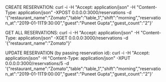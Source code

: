 
CREATE RESERVATION:
curl -i -H "Accept: application/json" -H "Content-Type: application/json" -XPOST 0.0.0.0:3000/reservations -d '{"restaurant_name":"Zomato","table":"table_1","shift":"morning","reservation_at":"2019-01-11T9:30:00","guest":"Puneet Gupta","guest_count":"2"}'

GET ALL RESERVATIONS:
curl -i -H "Accept: application/json" -H "Content-Type: application/json" -XGET 0.0.0.0:3000/reservations -d '{"restaurant_name":"Zomato"}'

UPDATE RESERVATION (by passing reservation id):
curl -i -H "Accept: application/json" -H "Content-Type: application/json" -XPUT 0.0.0.0:3000/reservations/5 -d '{"restaurant_name":"Zomato","table":"table_1","shift":"morning","reservation_at":"2019-01-11T9:00:00","guest":"Puneet Gupta","guest_count":"2"}'